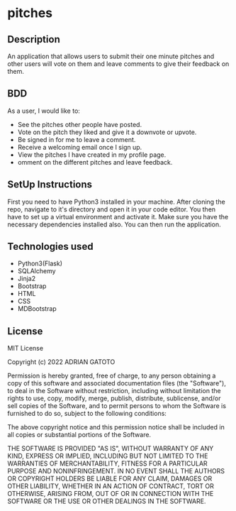 # pitches
## Description
An application that allows users to submit their one minute pitches and other users will vote on them and leave comments to give their feedback on them.

## BDD
As a user, I would like to:
- See the pitches other people have posted.
- Vote on the pitch they liked and give it a downvote or upvote.
- Be signed in for me to leave a comment.
- Receive a welcoming email once I sign up.
- View the pitches I have created in my profile page.
- omment on the different pitches and leave feedback.

## SetUp Instructions
First you need to have Python3 installed in your machine.
After cloning the repo, navigate to it's directory and open it in your code editor.
You then have to set up a virtual environment and activate it. Make sure you have the necessary dependencies installed also.
You can then run the application.

## Technologies used
- Python3(Flask)
- SQLAlchemy
- Jinja2
- Bootstrap
- HTML
- CSS
- MDBootstrap

## License
MIT License

Copyright (c) 2022 ADRIAN GATOTO

Permission is hereby granted, free of charge, to any person obtaining a copy
of this software and associated documentation files (the "Software"), to deal
in the Software without restriction, including without limitation the rights
to use, copy, modify, merge, publish, distribute, sublicense, and/or sell
copies of the Software, and to permit persons to whom the Software is
furnished to do so, subject to the following conditions:

The above copyright notice and this permission notice shall be included in all
copies or substantial portions of the Software.

THE SOFTWARE IS PROVIDED "AS IS", WITHOUT WARRANTY OF ANY KIND, EXPRESS OR
IMPLIED, INCLUDING BUT NOT LIMITED TO THE WARRANTIES OF MERCHANTABILITY,
FITNESS FOR A PARTICULAR PURPOSE AND NONINFRINGEMENT. IN NO EVENT SHALL THE
AUTHORS OR COPYRIGHT HOLDERS BE LIABLE FOR ANY CLAIM, DAMAGES OR OTHER
LIABILITY, WHETHER IN AN ACTION OF CONTRACT, TORT OR OTHERWISE, ARISING FROM,
OUT OF OR IN CONNECTION WITH THE SOFTWARE OR THE USE OR OTHER DEALINGS IN THE
SOFTWARE.




